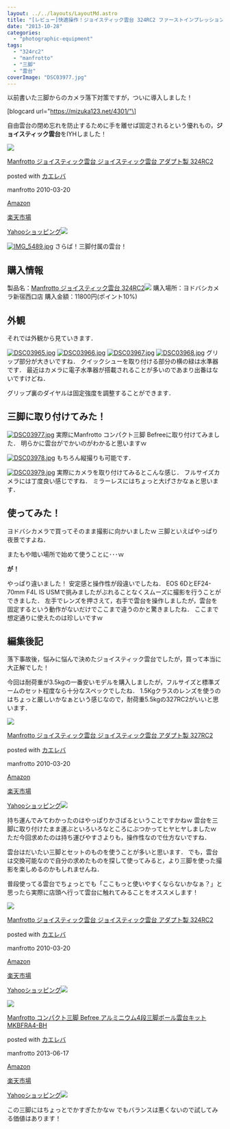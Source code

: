 ```yaml
---
layout: ../../layouts/LayoutMd.astro
title: "[レビュー]快適操作！ジョイスティック雲台 324RC2 ファーストインプレッション"
date: "2013-10-28"
categories: 
  - "photographic-equipment"
tags: 
  - "324rc2"
  - "manfrotto"
  - "三脚"
  - "雲台"
coverImage: "DSC03977.jpg"
---
```


以前書いた三脚からのカメラ落下対策ですが，ついに導入しました！

\[blogcard url="https://mizuka123.net/4301/"\]

自由雲台の閉め忘れを防止するために手を離せば固定されるという優れもの，**ジョイスティック雲台**をIYHしました！

[![](images/41L3GNnXH7L._SL160_.jpg)](https://www.amazon.co.jp/exec/obidos/ASIN/B003CRGZJS/mizuka123-22/ref=nosim/)

[Manfrotto ジョイスティック雲台 ジョイスティック雲台 アダプト製 324RC2](https://www.amazon.co.jp/exec/obidos/ASIN/B003CRGZJS/mizuka123-22/ref=nosim/)

posted with [カエレバ](http://kaereba.com)

manfrotto 2010-03-20

[Amazon](http://www.amazon.co.jp/gp/search?keywords=%83W%83%87%83C%83X%83e%83B%83b%83N%89_%91%E4&__mk_ja_JP=%83J%83%5E%83J%83i&tag=mizuka123-22 "アマゾン")

[楽天市場](http://hb.afl.rakuten.co.jp/hgc/032b53ee.4b34c5ee.0f4a541e.f440145e/?pc=http%3A%2F%2Fsearch.rakuten.co.jp%2Fsearch%2Fmall%2F%25E3%2582%25B8%25E3%2583%25A7%25E3%2582%25A4%25E3%2582%25B9%25E3%2583%2586%25E3%2582%25A3%25E3%2583%2583%25E3%2582%25AF%25E9%259B%25B2%25E5%258F%25B0%2F-%2Ff.1-p.1-s.1-sf.0-st.A-v.2%3Fx%3D0%26scid%3Daf_ich_link_urltxt%26m%3Dhttp%3A%2F%2Fm.rakuten.co.jp%2F "楽天市場")

[Yahooショッピング![](//ad.jp.ap.valuecommerce.com/servlet/gifbanner?sid=3066752&pid=881990642)](//ck.jp.ap.valuecommerce.com/servlet/referral?sid=3066752&pid=881990642&vc_url=http%3A%2F%2Fshopping.search.yahoo.co.jp%2Fsearch%3FuIv%3Don%26ei%3DUTF-8%26tab_ex%3Dcommerce%26slider%3D0%26va%3D%25E3%2582%25B8%25E3%2583%25A7%25E3%2582%25A4%25E3%2582%25B9%25E3%2583%2586%25E3%2582%25A3%25E3%2583%2583%25E3%2582%25AF%25E9%259B%25B2%25E5%258F%25B0 "Yahooショッピング")

[![IMG_5489.jpg](images/10534360756_6c823936b3_b.jpg)](http://www.flickr.com/photos/67522130@N08/10534360756/ "IMG_5489.jpg") さらば！三脚付属の雲台！

## 購入情報

製品名：[Manfrotto ジョイスティック雲台 324RC2](http://www.amazon.co.jp/gp/product/B003CRGZJS/ref=as_li_ss_tl?ie=UTF8&camp=247&creative=7399&creativeASIN=B003CRGZJS&linkCode=as2&tag=mizuka123-22)![](http://ir-jp.amazon-adsystem.com/e/ir?t=mizuka123-22&l=as2&o=9&a=B003CRGZJS) 購入場所：ヨドバシカメラ新宿西口店 購入金額：11800円(ポイント10%)

## 外観

それでは外観から見ていきます．

[![DSC03965.jpg](images/10534350005_0814426f89_b.jpg)](http://www.flickr.com/photos/67522130@N08/10534350005/ "DSC03965.jpg") [![DSC03966.jpg](images/10534580763_3b33360eac_b.jpg)](http://www.flickr.com/photos/67522130@N08/10534580763/ "DSC03966.jpg") [![DSC03967.jpg](images/10534399204_7e262f874b_b.jpg)](http://www.flickr.com/photos/67522130@N08/10534399204/ "DSC03967.jpg") [![DSC03968.jpg](images/10534455434_0937e6f32d_b.jpg)](http://www.flickr.com/photos/67522130@N08/10534455434/ "DSC03968.jpg") グリップ部分が大きいですね． クイックシューを取り付ける部分の横の緑は水準器です． 最近はカメラに電子水準器が搭載されることが多いのであまり出番はないですけどね．

グリップ裏のダイヤルは固定強度を調整することができます．

## 三脚に取り付けてみた！

[![DSC03977.jpg](images/10534357245_86341185f6_b.jpg)](http://www.flickr.com/photos/67522130@N08/10534357245/ "DSC03977.jpg") 実際にManfrotto コンパクト三脚 Befreeに取り付けてみました． 明らかに雲台がでかいのがわかると思いますｗ

[![DSC03978.jpg](images/10534373456_388eec578d_b.jpg)](http://www.flickr.com/photos/67522130@N08/10534373456/ "DSC03978.jpg") もちろん縦撮りも可能です．

[![DSC03979.jpg](images/10534408084_6446802afb_b.jpg)](http://www.flickr.com/photos/67522130@N08/10534408084/ "DSC03979.jpg") 実際にカメラを取り付けてみるとこんな感じ． フルサイズカメラには丁度良い感じですね． ミラーレスにはちょっと大げさかなぁと思います．

## 使ってみた！

ヨドバシカメラで買ってそのまま撮影に向かいましたｗ 三脚といえばやっぱり夜景ですよね．

またもや暗い場所で始めて使うことに･･･ｗ

**が！**

やっぱり違いました！ 安定感と操作性が段違いでしたね． EOS 6DとEF24-70mm F4L IS USMで挑みましたがぶれることなくスムーズに撮影を行うことができました． 左手でレンズを押さえて，右手で雲台を操作しましたが，雲台を固定するという動作がないだけでここまで違うのかと驚きましたね． ここまで想定通りに使えたのは珍しいですｗ

## 編集後記

落下事故後，悩みに悩んで決めたジョイスティック雲台でしたが，買って本当に大正解でした！

今回は耐荷重が3.5kgの一番安いモデルを購入しましたが，フルサイズと標準ズームのセット程度なら十分なスペックでしたね． 1.5Kgクラスのレンズを使うのはちょっと厳しいかなぁという感じなので，耐荷重5.5kgの327RC2がいいと思います．

[![](images/41yC-xuBZtL._SL160_.jpg)](https://www.amazon.co.jp/exec/obidos/ASIN/B003CRH1P0/mizuka123-22/ref=nosim/)

[Manfrotto ジョイスティック雲台 ジョイスティック雲台 アダプト製 327RC2](https://www.amazon.co.jp/exec/obidos/ASIN/B003CRH1P0/mizuka123-22/ref=nosim/)

posted with [カエレバ](http://kaereba.com)

manfrotto 2010-03-20

[Amazon](http://www.amazon.co.jp/gp/search?keywords=%83W%83%87%83C%83X%83e%83B%83b%83N%89_%91%E4&__mk_ja_JP=%83J%83%5E%83J%83i&tag=mizuka123-22 "アマゾン")

[楽天市場](http://hb.afl.rakuten.co.jp/hgc/032b53ee.4b34c5ee.0f4a541e.f440145e/?pc=http%3A%2F%2Fsearch.rakuten.co.jp%2Fsearch%2Fmall%2F%25E3%2582%25B8%25E3%2583%25A7%25E3%2582%25A4%25E3%2582%25B9%25E3%2583%2586%25E3%2582%25A3%25E3%2583%2583%25E3%2582%25AF%25E9%259B%25B2%25E5%258F%25B0%2F-%2Ff.1-p.1-s.1-sf.0-st.A-v.2%3Fx%3D0%26scid%3Daf_ich_link_urltxt%26m%3Dhttp%3A%2F%2Fm.rakuten.co.jp%2F "楽天市場")

[Yahooショッピング![](//ad.jp.ap.valuecommerce.com/servlet/gifbanner?sid=3066752&pid=881990642)](//ck.jp.ap.valuecommerce.com/servlet/referral?sid=3066752&pid=881990642&vc_url=http%3A%2F%2Fshopping.search.yahoo.co.jp%2Fsearch%3FuIv%3Don%26ei%3DUTF-8%26tab_ex%3Dcommerce%26slider%3D0%26va%3D%25E3%2582%25B8%25E3%2583%25A7%25E3%2582%25A4%25E3%2582%25B9%25E3%2583%2586%25E3%2582%25A3%25E3%2583%2583%25E3%2582%25AF%25E9%259B%25B2%25E5%258F%25B0 "Yahooショッピング")

持ち運んでみてわかったのはやっぱりかさばるということですかねｗ 雲台を三脚に取り付けたまま運ぶといろいろなところにぶつかってヒヤヒヤしましたｗ ただ今回求めたのは持ち運びやすさよりも，操作性なので仕方ないですね．

雲台はだいたい三脚とセットのものを使うことが多いと思います． でも，雲台は交換可能なので自分の求めたものを探して使ってみると，より三脚を使った撮影を楽しめるのかもしれませんね．

普段使ってる雲台でちょっとでも「ここもっと使いやすくならないかなぁ？」と思ったら実際に店頭へ行って雲台に触れてみることをオススメします！

[![](images/41L3GNnXH7L._SL160_.jpg)](https://www.amazon.co.jp/exec/obidos/ASIN/B003CRGZJS/mizuka123-22/ref=nosim/)

[Manfrotto ジョイスティック雲台 ジョイスティック雲台 アダプト製 324RC2](https://www.amazon.co.jp/exec/obidos/ASIN/B003CRGZJS/mizuka123-22/ref=nosim/)

posted with [カエレバ](http://kaereba.com)

manfrotto 2010-03-20

[Amazon](http://www.amazon.co.jp/gp/search?keywords=%83W%83%87%83C%83X%83e%83B%83b%83N%89_%91%E4&__mk_ja_JP=%83J%83%5E%83J%83i&tag=mizuka123-22 "アマゾン")

[楽天市場](http://hb.afl.rakuten.co.jp/hgc/032b53ee.4b34c5ee.0f4a541e.f440145e/?pc=http%3A%2F%2Fsearch.rakuten.co.jp%2Fsearch%2Fmall%2F%25E3%2582%25B8%25E3%2583%25A7%25E3%2582%25A4%25E3%2582%25B9%25E3%2583%2586%25E3%2582%25A3%25E3%2583%2583%25E3%2582%25AF%25E9%259B%25B2%25E5%258F%25B0%2F-%2Ff.1-p.1-s.1-sf.0-st.A-v.2%3Fx%3D0%26scid%3Daf_ich_link_urltxt%26m%3Dhttp%3A%2F%2Fm.rakuten.co.jp%2F "楽天市場")

[Yahooショッピング![](//ad.jp.ap.valuecommerce.com/servlet/gifbanner?sid=3066752&pid=881990642)](//ck.jp.ap.valuecommerce.com/servlet/referral?sid=3066752&pid=881990642&vc_url=http%3A%2F%2Fshopping.search.yahoo.co.jp%2Fsearch%3FuIv%3Don%26ei%3DUTF-8%26tab_ex%3Dcommerce%26slider%3D0%26va%3D%25E3%2582%25B8%25E3%2583%25A7%25E3%2582%25A4%25E3%2582%25B9%25E3%2583%2586%25E3%2582%25A3%25E3%2583%2583%25E3%2582%25AF%25E9%259B%25B2%25E5%258F%25B0 "Yahooショッピング")

[![](images/41tZegnd-TL._SL160_.jpg)](https://www.amazon.co.jp/exec/obidos/ASIN/B00COLBNTK/mizuka123-22/ref=nosim/)

[Manfrotto コンパクト三脚 Befree アルミニウム4段三脚ボール雲台キット MKBFRA4-BH](https://www.amazon.co.jp/exec/obidos/ASIN/B00COLBNTK/mizuka123-22/ref=nosim/)

posted with [カエレバ](http://kaereba.com)

manfrotto 2013-06-17

[Amazon](http://www.amazon.co.jp/gp/search?keywords=MKBFRA4-BH&__mk_ja_JP=%83J%83%5E%83J%83i&tag=mizuka123-22 "アマゾン")

[楽天市場](http://hb.afl.rakuten.co.jp/hgc/032b53ee.4b34c5ee.0f4a541e.f440145e/?pc=http%3A%2F%2Fsearch.rakuten.co.jp%2Fsearch%2Fmall%2FMKBFRA4-BH%2F-%2Ff.1-p.1-s.1-sf.0-st.A-v.2%3Fx%3D0%26scid%3Daf_ich_link_urltxt%26m%3Dhttp%3A%2F%2Fm.rakuten.co.jp%2F "楽天市場")

[Yahooショッピング![](//ad.jp.ap.valuecommerce.com/servlet/gifbanner?sid=3066752&pid=881990642)](//ck.jp.ap.valuecommerce.com/servlet/referral?sid=3066752&pid=881990642&vc_url=http%3A%2F%2Fshopping.search.yahoo.co.jp%2Fsearch%3FuIv%3Don%26ei%3DUTF-8%26tab_ex%3Dcommerce%26slider%3D0%26va%3DMKBFRA4-BH "Yahooショッピング")

この三脚にはちょっとでかすぎたかなｗ でもバランスは悪くないので試してみる価値はあります！
